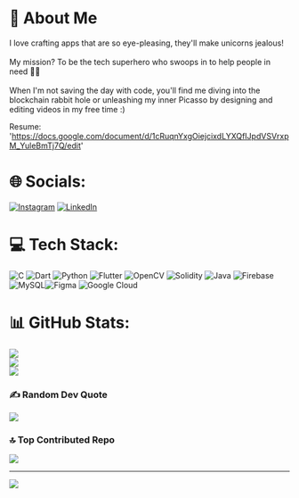# 💫 About Me
I love crafting apps that are so eye-pleasing, they'll make unicorns jealous!<br><br>My mission? To be the tech superhero who swoops in to help people in need 🦸‍♂️<br><br>When I'm not saving the day with code, you'll find me diving into the blockchain rabbit hole or unleashing my inner Picasso by designing and editing videos in my free time :)

Resume: 'https://docs.google.com/document/d/1cRuqnYxgOiejcixdLYXQfIJpdVSVrxpM_YuleBmTj7Q/edit'


# 🌐 Socials:
[![Instagram](https://img.shields.io/badge/Instagram-%23E4405F.svg?logo=Instagram&logoColor=white)](https://instagram.com/_.harsh.10_) [![LinkedIn](https://img.shields.io/badge/LinkedIn-%230077B5.svg?logo=linkedin&logoColor=white)](https://linkedin.com/in/https://www.linkedin.com/in/harsh-vishwakarma-b32a51286/) 

# 💻 Tech Stack:
![C](https://img.shields.io/badge/c-%2300599C.svg?style=for-the-badge&logo=c&logoColor=white) ![Dart](https://img.shields.io/badge/dart-%230175C2.svg?style=for-the-badge&logo=dart&logoColor=white) ![Python](https://img.shields.io/badge/python-3670A0?style=for-the-badge&logo=python&logoColor=ffdd54) ![Flutter](https://img.shields.io/badge/Flutter-%2302569B.svg?style=for-the-badge&logo=Flutter&logoColor=white) ![OpenCV](https://img.shields.io/badge/opencv-%23white.svg?style=for-the-badge&logo=opencv&logoColor=white) ![Solidity](https://img.shields.io/badge/Solidity-%23363636.svg?style=for-the-badge&logo=solidity&logoColor=white) ![Java](https://img.shields.io/badge/java-%23ED8B00.svg?style=for-the-badge&logo=openjdk&logoColor=white) ![Firebase](https://img.shields.io/badge/firebase-%23039BE5.svg?style=for-the-badge&logo=firebase) ![MySQL](https://img.shields.io/badge/mysql-4479A1.svg?style=for-the-badge&logo=mysql&logoColor=white)![Figma](https://img.shields.io/badge/figma-%23F24E1E.svg?style=for-the-badge&logo=figma&logoColor=white) ![Google Cloud](https://img.shields.io/badge/GoogleCloud-%234285F4.svg?style=for-the-badge&logo=google-cloud&logoColor=white)
# 📊 GitHub Stats:
![](https://github-readme-stats.vercel.app/api?username=HarshtheGeek&theme=nightowl&hide_border=true&include_all_commits=false&count_private=false)<br/>
![](https://github-readme-streak-stats.herokuapp.com/?user=HarshtheGeek&theme=nightowl&hide_border=true)<br/>
![](https://github-readme-stats.vercel.app/api/top-langs/?username=HarshtheGeek&theme=nightowl&hide_border=true&include_all_commits=false&count_private=false&layout=compact)

### ✍️ Random Dev Quote
![](https://quotes-github-readme.vercel.app/api?type=vetical&theme=tokyonight)

### 🔝 Top Contributed Repo
![](https://github-contributor-stats.vercel.app/api?username=HarshtheGeek&limit=5&theme=nightowl&combine_all_yearly_contributions=true)

---
[![](https://visitcount.itsvg.in/api?id=HarshtheGeek&icon=2&color=1)](https://visitcount.itsvg.in)

